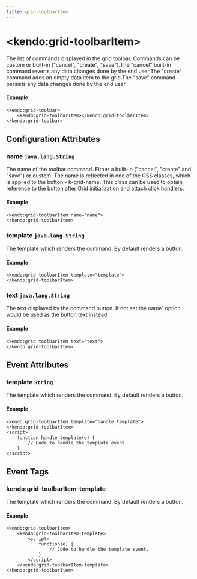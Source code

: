 ```yaml
---
title: grid-toolbarItem
---
```


# \<kendo:grid-toolbarItem\>

The list of commands displayed in the grid toolbar. Commands can be custom or built-in ("cancel", "create", "save").The "cancel" built-in command reverts any data changes done by the end user.The "create" command adds an empty data item to the grid.The "save" command persists any data changes done by the end user.

#### Example
    <kendo:grid-toolbar>
        <kendo:grid-toolbarItem></kendo:grid-toolbarItem>
    </kendo:grid-toolbar>

## Configuration Attributes

### name `java.lang.String`

The name of the toolbar command. Either a built-in ("cancel", "create" and "save") or custom. The name is reflected in one of the CSS classes, which is applied to the button - k-grid-name.
This class can be used to obtain reference to the button after Grid initialization and attach click handlers.

#### Example
    <kendo:grid-toolbarItem name="name">
    </kendo:grid-toolbarItem>

### template `java.lang.String`

The template which renders the command. By default renders a button.

#### Example
    <kendo:grid-toolbarItem template="template">
    </kendo:grid-toolbarItem>

### text `java.lang.String`

The text displayed by the command button. If not set the name` option would be used as the button text instead.

#### Example
    <kendo:grid-toolbarItem text="text">
    </kendo:grid-toolbarItem>


## Event Attributes

### template `String`

The template which renders the command. By default renders a button.


#### Example
    <kendo:grid-toolbarItem template="handle_template">
    </kendo:grid-toolbarItem>
    <script>
        function handle_template(e) {
            // Code to handle the template event.
        }
    </script>

## Event Tags

### kendo:grid-toolbarItem-template

The template which renders the command. By default renders a button.


#### Example
    <kendo:grid-toolbarItem>
        <kendo:grid-toolbarItem-template>
            <script>
                function(e) {
                    // Code to handle the template event.
                }
            </script>
        </kendo:grid-toolbarItem-template>
    </kendo:grid-toolbarItem>

